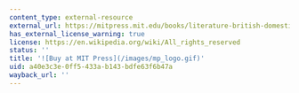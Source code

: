 ```yaml
---
content_type: external-resource
external_url: https://mitpress.mit.edu/books/literature-british-domestic-architecture-1715-1842
has_external_license_warning: true
license: https://en.wikipedia.org/wiki/All_rights_reserved
status: ''
title: '![Buy at MIT Press](/images/mp_logo.gif)'
uid: a40e3c3e-0ff5-433a-b143-bdfe63f6b47a
wayback_url: ''
---
```

